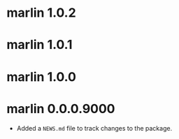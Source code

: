 # marlin 1.0.2

# marlin 1.0.1

# marlin 1.0.0

# marlin 0.0.0.9000

* Added a `NEWS.md` file to track changes to the package.
